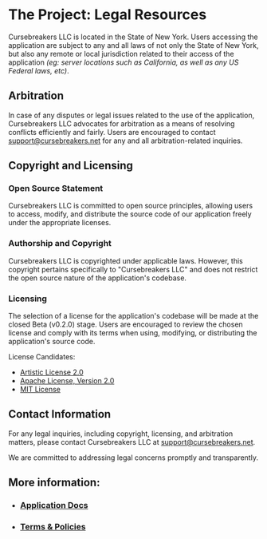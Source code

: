# The Project: Legal Resources

Cursebreakers LLC is located in the State of New York. Users accessing the application are subject to any and all laws of not only the State of New York, but also any remote or local jurisdiction related to their access of the application *(eg: server locations such as California, as well as any US Federal laws, etc)*.

## Arbitration
In case of any disputes or legal issues related to the use of the application, Cursebreakers LLC advocates for arbitration as a means of resolving conflicts efficiently and fairly. Users are encouraged to contact support@cursebreakers.net for any and all arbitration-related inquiries.

## Copyright and Licensing

### Open Source Statement
Cursebreakers LLC is committed to open source principles, allowing users to access, modify, and distribute the source code of our application freely under the appropriate licenses.

### Authorship and Copyright
Cursebreakers LLC is copyrighted under applicable laws. However, this copyright pertains specifically to "Cursebreakers LLC" and does not restrict the open source nature of the application's codebase.

### Licensing
The selection of a license for the application's codebase will be made at the closed Beta (v0.2.0) stage. Users are encouraged to review the chosen license and comply with its terms when using, modifying, or distributing the application's source code.

License Candidates:
- [Artistic License 2.0](https://opensource.org/license/artistic-2-0)
- [Apache License, Version 2.0](https://opensource.org/license/apache-2-0)
- [MIT License](https://opensource.org/license/mit)

## Contact Information
For any legal inquiries, including copyright, licensing, and arbitration matters, please contact Cursebreakers LLC at [support@cursebreakers.net](meilto:support@cursebreakers.net). 

We are committed to addressing legal concerns promptly and transparently.

## More information:

- ### [Application Docs](/docs)
- ### [Terms & Policies](/docs/terms)

